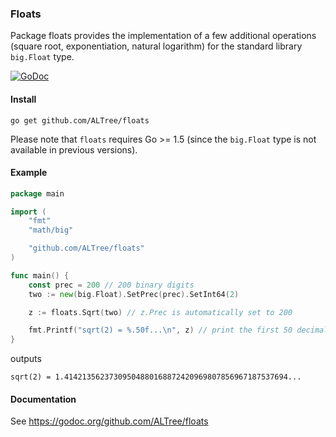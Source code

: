 ### Floats 

Package floats provides the implementation of a few additional operations (square root, exponentiation, natural logarithm) for the standard library `big.Float` type.

[![GoDoc](https://godoc.org/github.com/ALTree/floats?status.png)](https://godoc.org/github.com/ALTree/floats)

#### Install

```
go get github.com/ALTree/floats
```

Please note that `floats` requires Go >= 1.5 (since the `big.Float` type is not available in previous versions). 

#### Example

```go
package main

import (
	"fmt"
	"math/big"

	"github.com/ALTree/floats"
)

func main() {
	const prec = 200 // 200 binary digits
	two := new(big.Float).SetPrec(prec).SetInt64(2)

	z := floats.Sqrt(two) // z.Prec is automatically set to 200

	fmt.Printf("sqrt(2) = %.50f...\n", z) // print the first 50 decimal digits
}
```
outputs
```
sqrt(2) = 1.41421356237309504880168872420969807856967187537694...
```

#### Documentation

See https://godoc.org/github.com/ALTree/floats

